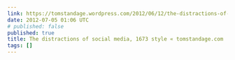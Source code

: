 ```yaml
---
link: https://tomstandage.wordpress.com/2012/06/12/the-distractions-of-social-media-1673-style/
date: 2012-07-05 01:06 UTC
# published: false
published: true
title: The distractions of social media, 1673 style « tomstandage.com
tags: []
---
```




